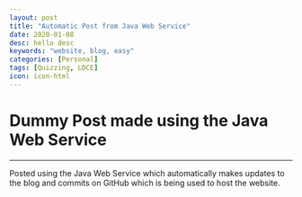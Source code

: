 ```yaml
---
layout: post
title: "Automatic Post from Java Web Service"
date: 2020-01-08
desc: hello desc
keywords: "website, blog, easy"
categories: [Personal]
tags: [Quizzing, LDCE]
icon: icon-html
---
```


# Dummy Post made using the Java Web Service
 ----------------------------
 Posted using the Java Web Service which automatically makes updates to the blog and commits on GitHub which is being used to host the website.